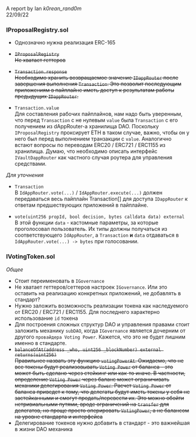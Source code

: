 A report by Ian _k0rean_rand0m_<br>
22/09/22

### IProposalRegistry.sol

-   Однозначно нужна реализация ERC-165

-   ~~`IProposalRegistry`<br>
    Не хватает геттеров~~

-   ~~`Transaction.response`<br>
    Необходимо хранить возвращаемое значение `IDappRouter` после завершения выполнения `Transaction`. Это позволит
    последующим приложениям в пайплайне иметь доступ к результатам работы предыдущих `IDappRouter`.~~

-   `Transaction.value`<br>
    Для составления рабочих пайплайнов, нам надо быть уверенным, что перед `Transaction` с не нулевым `value` была
    `Transaction` с его получением из dAppRouter-а хранилища DAO. Поскольку `IProposalRegistry` проксирует ETH в таком
    случае, важно, чтобы он у него был перед выполнением транзакции с `value`. Аналогично встают вопросы по переводам
    ERC20 / ERC721 / ERC1155 из хранилища. Думаю, что необходимо описать интерфейс `IVaultDappRouter` как частного
    случая роутера для управления средствами.

_Для уточнения_

-   `Transaction`<br>
    В `IdAppRouter.vote(...)` / `IdAppRouter.execute(...)` должен передаваться весь пайплайн Transaction[] для доступа
    `IDappRouter` к ответам предшествующих приложений в пайплайне.

-   `vote(uint256 propId, bool decision, bytes calldata data) external`<br>
    В этой функции `data` - кастомные параметры, за которые проголосовал пользователь. Их типы должны получаться из
    соответствующего `IdAppRouter`, а `Transaction` **и** `data` отдаваться в `IdAppRouter.vote(...) -> bytes` при
    голосовании.

### IVotingToken.sol

_Общее_

-   Стоит переименовать в `IGovernance`
-   Не хватает геттеров/сеттеров настроек `IGovernance`. Или это оставить на реализацию конкретных приложений, не
    добавлять в стандарт?
-   Нужно заложить возможность реализации токена как наследуемого от ERC20 / ERC721 / ERC1155. Для последнего
    характерно использование `id` токена
-   Для построения сложных структур DAO и управления правами стоит заложить механику `subDAO`, когда `IGovernance`
    является дочерним от другого `провайдера Voting Power`. Кажется, что это не будет лишним именно в стандарте.
-   ~~`balanceOfAt(address _who, uint256 _blockNumber) external returns(uint256)`<br>
    Правильнее назвать эту функцию `votingPowerAt`. Ожидаемо, что не все токены будут реализовывать `Voting Power` от
    баланса - это может быть сделано через стейкинг или как-то иначе. В частности, определение `Voting Power` через
    баланс может ограничивать механики делегирования `Voting Power`. Расчет `Voting Power` от баланса приведет к тому,
    что делегаты будут иметь токены у себя не застейканными и смогут продать/перевести их. Это можно обойти
    нетривиальными путями, вроде ограничений на `transfer` для делегатов, но проще просто оперировать `VotingPower`, а
    не балансом на уровне стандарта и интерфейса~~
-   Делегирование токенов нужно добавить в стандарт - это важнейшая в жизни DAO механика
